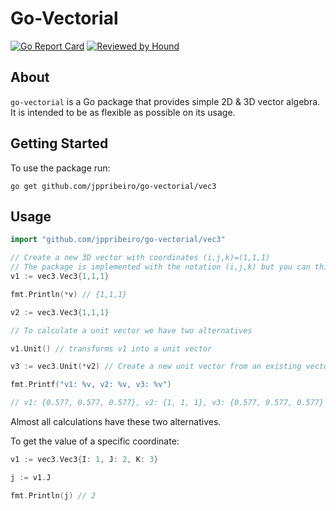 # Go-Vectorial

[![Go Report Card](https://goreportcard.com/badge/github.com/jppribeiro/go-vectorial)](https://goreportcard.com/report/github.com/jppribeiro/go-vectorial) [![Reviewed by Hound](https://img.shields.io/badge/Reviewed_by-Hound-8E64B0.svg)](https://houndci.com)

## About <a name = "about"></a>

```go-vectorial``` is a Go package that provides simple 2D & 3D vector algebra. It is intended to be as flexible as possible on its usage.


## Getting Started <a name = "getting_started"></a>

To use the package run:

```go get github.com/jppribeiro/go-vectorial/vec3```

## Usage <a name = "usage"></a>

```go
import "github.com/jppribeiro/go-vectorial/vec3"

// Create a new 3D vector with coordinates (i,j,k)=(1,1,1)
// The package is implemented with the notation (i,j,k) but you can think in terms of (x,y,z)
v1 := vec3.Vec3{1,1,1}

fmt.Println(*v) // {1,1,1}

v2 := vec3.Vec3{1,1,1}

// To calculate a unit vector we have two alternatives

v1.Unit() // transforms v1 into a unit vector

v3 := vec3.Unit(*v2) // Create a new unit vector from an existing vector

fmt.Printf("v1: %v, v2: %v, v3: %v")

// v1: {0.577, 0.577, 0.577}, v2: {1, 1, 1}, v3: {0.577, 0.577, 0.577}

```

Almost all calculations have these two alternatives.

To get the value of a specific coordinate:

```go
v1 := vec3.Vec3{I: 1, J: 2, K: 3}

j := v1.J

fmt.Println(j) // 2
```